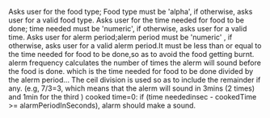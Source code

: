 Asks user for the food type; Food type must be 'alpha', if otherwise, asks user for a valid food type.
Asks user for the time needed for food to be done;  time needed must be 'numeric', if otherwise, asks user for a valid time.
Asks user for alerm period;alerm period must be 'numeric' , if otherwise, asks user for a valid alerm period.It must be less than or equal to the time needed for food to be done,so as to avoid the food getting burnt.
alerm frequency calculates the number of times the alerm will sound before the food is done. which is the time needed for food to be done divided by the alerm period... The ceil division is used so as to include the remainder if any. (e.g, 7/3=3, which means that the alerm will sound in 3mins (2 times) and 1min for the third )
cooked time=0:  if (time neededinsec - cookedTime >= alarmPeriodInSeconds), alarm should make a sound.  